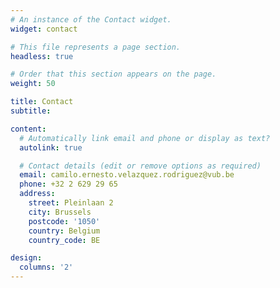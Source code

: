 ```yaml
---
# An instance of the Contact widget.
widget: contact

# This file represents a page section.
headless: true

# Order that this section appears on the page.
weight: 50

title: Contact
subtitle:

content:
  # Automatically link email and phone or display as text?
  autolink: true

  # Contact details (edit or remove options as required)
  email: camilo.ernesto.velazquez.rodriguez@vub.be
  phone: +32 2 629 29 65
  address:
    street: Pleinlaan 2
    city: Brussels
    postcode: '1050'
    country: Belgium
    country_code: BE

design:
  columns: '2'
---
```

